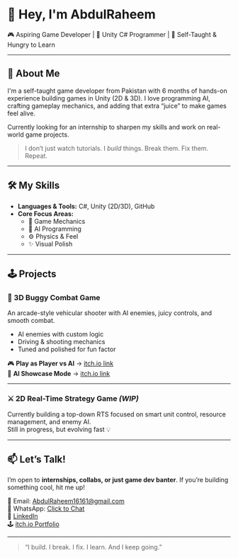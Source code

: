# 👋 Hey, I'm AbdulRaheem

🎮 Aspiring Game Developer | 🧠 Unity C# Programmer | 🚀 Self-Taught & Hungry to Learn

---

## 🧩 About Me

I'm a self-taught game developer from Pakistan with 6 months of hands-on experience building games in Unity (2D & 3D). I love programming AI, crafting gameplay mechanics, and adding that extra “juice” to make games feel alive.  

Currently looking for an internship to sharpen my skills and work on real-world game projects.

> I don’t just watch tutorials. I *build* things. Break them. Fix them. Repeat.

---

## 🛠️ My Skills

- **Languages & Tools:** C#, Unity (2D/3D), GitHub
- **Core Focus Areas:**
  - 🧠 Game Mechanics
  - 🤖 AI Programming
  - ⚙️ Physics & Feel
  - ✨ Visual Polish

---

## 🕹️ Projects

### 🚗 3D Buggy Combat Game  
An arcade-style vehicular shooter with AI enemies, juicy controls, and smooth combat.  
- AI enemies with custom logic  
- Driving & shooting mechanics  
- Tuned and polished for fun factor

🎮 **Play as Player vs AI** → [itch.io link](https://abdulraheem16161.itch.io/player-vs-ai)  
🤖 **AI Showcase Mode** → [itch.io link](https://abdulraheem16161.itch.io/showcaseai)

---

### ⚔️ 2D Real-Time Strategy Game *(WIP)*  
Currently building a top-down RTS focused on smart unit control, resource management, and enemy AI.  
Still in progress, but evolving fast 💡

---

## 📫 Let’s Talk!

I’m open to **internships, collabs, or just game dev banter**. If you’re building something cool, hit me up!

📧 Email: AbdulRaheem16161@gmail.com  
📱 WhatsApp: [Click to Chat](https://wa.me/923364518167)  
🔗 [LinkedIn](https://www.linkedin.com/in/abdulraheem-usman-1603011a3/)  
🕹️ [itch.io Portfolio](https://abdulraheem16161.itch.io)

---

> “I build. I break. I fix. I learn. And I keep going.”

